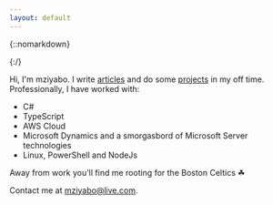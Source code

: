 ```yaml
---
layout: default
---
```


<div class="pretty-links">

<div class="lead lead-about">
</div>

{::nomarkdown} 
<figure class="site-profile">
    <!-- <img src="{{ site.baseurl }}/assets/img/profile.png"> -->
</figure>
{:/}

Hi, I'm mziyabo. I write [articles](/articles) and do some [projects](/projects) in my off time. Professionally, I have worked with:
- C#
- TypeScript
- AWS Cloud
- Microsoft Dynamics and a smorgasbord of Microsoft Server technologies
- Linux, PowerShell and NodeJs

Away from work you'll find me rooting for the Boston Celtics ☘

Contact me at mziyabo@live.com.

</div>